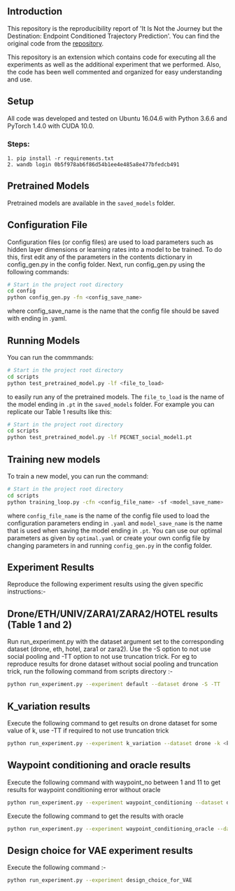 ## Introduction 
This repository is the reproducibility report of 'It Is Not the Journey but the Destination: Endpoint Conditioned Trajectory Prediction'. You can find the original code from the [repository](https://github.com/HarshayuGirase/PECNet). 

This repository is an extension which contains code for executing all the experiments as well as the additional experiment that we performed. Also, the code has been well commented and organized for easy understanding and use.

## Setup
All code was developed and tested on Ubuntu 16.04.6 with Python 3.6.6 and PyTorch 1.4.0 with CUDA 10.0.

### Steps:
```
1. pip install -r requirements.txt
2. wandb login 0b5f978ab6f86d54b1ee4e485a8e477bfedcb491
```

## Pretrained Models
Pretrained models are available in the `saved_models` folder.

## Configuration File
Configuration files (or config files) are used to load parameters such as hidden layer dimensions or learning rates into a model to be trained. To do this, first edit any of the parameters in the contents dictionary in config_gen.py in the config folder. Next, run config_gen.py using the following commands:
```bash
# Start in the project root directory
cd config
python config_gen.py -fn <config_save_name>
```
where config_save_name is the name that the config file should be saved with ending in .yaml.

## Running Models
You can run the commmands:
```bash
# Start in the project root directory
cd scripts
python test_pretrained_model.py -lf <file_to_load>
```
to easily run any of the pretrained models. The `file_to_load` is the name of the model ending in `.pt` in the `saved_models` folder. For example you can replicate our Table 1 results like this:

```bash
# Start in the project root directory
cd scripts
python test_pretrained_model.py -lf PECNET_social_model1.pt
```

## Training new models
To train a new model, you can run the command:
```bash
# Start in the project root directory
cd scripts
python training_loop.py -cfn <config_file_name> -sf <model_save_name>
```
where `config_file_name` is the name of the config file used to load the configuration parameters ending in `.yaml` and `model_save_name` is the name that is used when saving the model ending in `.pt`. You can use our optimal parameters as given by `optimal.yaml` or create your own config file by changing parameters in and running `config_gen.py` in the config folder.

## Experiment Results
Reproduce the following experiment results using the given specific instructions:-

## Drone/ETH/UNIV/ZARA1/ZARA2/HOTEL results (Table 1 and 2)
Run run_experiment.py with the dataset argument  set to the corresponding dataset (drone, eth, hotel, zara1 or zara2). Use the -S option to not use social pooling and -TT option to not use truncation trick. For eg to reproduce results for drone dataset without social pooling and truncation trick, run the following command from scripts directory :-
```bash
python run_experiment.py --experiment default --dataset drone -S -TT
```

## K_variation results
Execute the following command to get results on drone dataset for some value of k, use -TT if required to not use truncation trick
```bash
python run_experiment.py --experiment k_variation --dataset drone -k <k value> <-TT>
```

## Waypoint conditioning and oracle results
Execute the following command with waypoint_no between 1 and 11 to get results for waypoint conditioning error without oracle
```bash
python run_experiment.py --experiment waypoint_conditioning --dataset drone -n <Conditioned waypoint no.>
```
Execute the following command to get the results with oracle
```bash
python run_experiment.py --experiment waypoint_conditioning_oracle --dataset drone -n <Conditioned waypoint no.>
```

## Design choice for VAE experiment results
Execute the following command :-
```bash
python run_experiment.py --experiment design_choice_for_VAE
```
